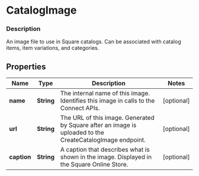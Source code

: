 
# CatalogImage

### Description

An image file to use in Square catalogs. Can be associated with catalog items, item variations, and categories.

## Properties
Name | Type | Description | Notes
------------ | ------------- | ------------- | -------------
**name** | **String** | The internal name of this image. Identifies this image in calls to the Connect APIs. |  [optional]
**url** | **String** | The URL of this image. Generated by Square after an image is uploaded to the CreateCatalogImage endpoint. |  [optional]
**caption** | **String** | A caption that describes what is shown in the image. Displayed in the Square Online Store. |  [optional]



